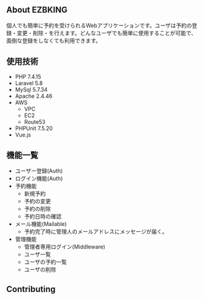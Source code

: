 ## About EZBKING

個人でも簡単に予約を受けられるWebアプリケーションです。ユーザは予約の登録・変更・削除・を行えます。どんなユーザでも簡単に使用することが可能で、面倒な登録をしなくても利用できます。

## 使用技術
- PHP 7.4.15
- Laravel 5.8
- MySql 5.7.34
- Apache 2.4.46
- AWS
  - VPC
  - EC2
  - Route53
- PHPUnit 7.5.20
- Vue.js

## 機能一覧

- ユーザー登録(Auth)
- ログイン機能(Auth)
- 予約機能
  - 新規予約
  - 予約の変更
  - 予約の削除
  - 予約日時の確認
- メール機能(Mailable)
  - 予約完了時に管理人のメールアドレスにメッセージが届く。
- 管理機能
  - 管理者専用ログイン(Middleware)
  - ユーザ一覧
  - ユーザの予約一覧
  - ユーザの削除

## Contributing

